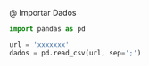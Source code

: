 @ Importar Dados
```python
import pandas as pd

url = 'xxxxxxx'
dados = pd.read_csv(url, sep=';')

```